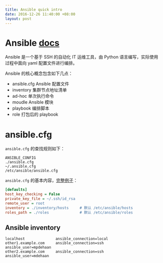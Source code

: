 ```yaml
---
title: Ansible quick intro
date: 2016-12-26 11:40:00 +08:00
layout: post
---
```


# Ansible [docs](http://docs.ansible.com/)

Ansible 是一个基于 SSH 的自动化 IT 运维工具，由 Python 语言编写，实际使用过程中面向 yaml 配置文件进行编排。

Ansible 的核心概念包含如下几点：

- ansible.cfg   Ansible 配置文件
- inventory     集群节点地址清单
- ad-hoc        单次执行命令
- moudle        Ansible 模块
- playbook      编排脚本
- role          打包后的 playbook

# ansible.cfg

`ansible.cfg` 的查找规则如下：

```
ANSIBLE_CONFIG
./ansible.cfg
~/.ansible.cfg
/etc/ansible/ansible.cfg
```

`ansible.cfg` 的基本内容，[完整例子](https://github.com/ansible/ansible/blob/devel/examples/ansible.cfg)：

```ini
[defaults]
host_key_checking = False
private_key_file = ~/.ssh/id_rsa
remote_user = root
inventory = ./inventory/hosts     # 默认 /etc/ansible/hosts
roles_path = ./roles              # 默认 /etc/ansible/roles
```

## Ansible inventory
```
localhost              ansible_connection=local
other1.example.com     ansible_connection=ssh        ansible_user=mpdehaan
other2.example.com     ansible_connection=ssh        ansible_user=mdehaan
```